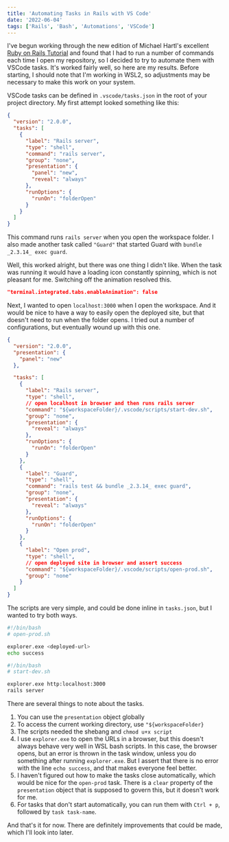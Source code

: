 ```yaml
---
title: 'Automating Tasks in Rails with VS Code'
date: '2022-06-04'
tags: ['Rails', 'Bash', 'Automations', 'VSCode']
---
```


I've begun working through the new edition of Michael Hartl's excellent [Ruby on Rails Tutorial](https://www.learnenough.com/ruby-on-rails-7th-edition-tutorial) and found that I had to run a number of commands each time I open my repository, so I decided to try to automate them with VSCode tasks. It's worked fairly well, so here are my results. Before starting, I should note that I'm working in WSL2, so adjustments may be necessary to make this work on your system.

VSCode tasks can be defined in `.vscode/tasks.json` in the root of your project directory. My first attempt looked something like this:

```json
{
  "version": "2.0.0",
  "tasks": [
    {
      "label": "Rails server",
      "type": "shell",
      "command": "rails server",
      "group": "none",
      "presentation": {
        "panel": "new",
        "reveal": "always"
      },
      "runOptions": {
        "runOn": "folderOpen"
      }
    }
  ]
}
```

This command runs `rails server` when you open the workspace folder. I also made another task called `"Guard"` that started Guard with `bundle _2.3.14_ exec guard`.

Well, this worked alright, but there was one thing I didn't like. When the task was running it would have a loading icon constantly spinning, which is not pleasant for me. Switching off the animation resolved this.

```json
"terminal.integrated.tabs.enableAnimation": false
```

Next, I wanted to open `localhost:3000` when I open the workspace. And it would be nice to have a way to easily open the deployed site, but that doesn't need to run when the folder opens. I tried out a number of configurations, but eventually wound up with this one.

```json
{
  "version": "2.0.0",
  "presentation": {
    "panel": "new"
  },

  "tasks": [
    {
      "label": "Rails server",
      "type": "shell",
      // open localhost in browser and then runs rails server
      "command": "${workspaceFolder}/.vscode/scripts/start-dev.sh",
      "group": "none",
      "presentation": {
        "reveal": "always"
      },
      "runOptions": {
        "runOn": "folderOpen"
      }
    },
    {
      "label": "Guard",
      "type": "shell",
      "command": "rails test && bundle _2.3.14_ exec guard",
      "group": "none",
      "presentation": {
        "reveal": "always"
      },
      "runOptions": {
        "runOn": "folderOpen"
      }
    },
    {
      "label": "Open prod",
      "type": "shell",
      // open deployed site in browser and assert success
      "command": "${workspaceFolder}/.vscode/scripts/open-prod.sh",
      "group": "none"
    }
  ]
}
```

The scripts are very simple, and could be done inline in `tasks.json`, but I wanted to try both ways.

```bash
#!/bin/bash
# open-prod.sh

explorer.exe <deployed-url>
echo success
```

```bash
#!/bin/bash
# start-dev.sh

explorer.exe http:localhost:3000
rails server
```

There are several things to note about the tasks.

1. You can use the `presentation` object globally
2. To access the current working directory, use `"${workspaceFolder}`
3. The scripts needed the shebang and `chmod u+x script`
4. I use `explorer.exe` to open the URLs in a browser, but this doesn't always behave very well in WSL bash scripts. In this case, the browser opens, but an error is thrown in the task window, unless you do something after running `explorer.exe`. But I assert that there is no error with the line `echo success`, and that makes everyone feel better.
5. I haven't figured out how to make the tasks close automatically, which would be nice for the `open-prod` task. There is a `clear` property of the `presentation` object that is supposed to govern this, but it doesn't work for me.
6. For tasks that don't start automatically, you can run them with `Ctrl + p`, followed by `task task-name`.

And that's it for now. There are definitely improvements that could be made, which I'll look into later.
